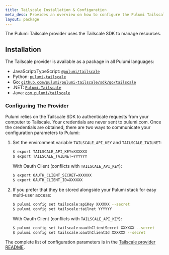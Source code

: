 ```yaml
---
title: Tailscale Installation & Configuration
meta_desc: Provides an overview on how to configure the Pulumi Tailscale Provider.
layout: package
---
```


The Pulumi Tailscale provider uses the Tailscale SDK to manage resources.

## Installation

The Tailscale provider is available as a package in all Pulumi languages:

* JavaScript/TypeScript: [`@pulumi/tailscale`](https://www.npmjs.com/package/@pulumi/tailscale)
* Python: [`pulumi-tailscale`](https://pypi.org/project/pulumi-tailscale/)
* Go: [`github.com/pulumi/pulumi-tailscale/sdk/go/tailscale`](https://github.com/pulumi/pulumi-tailscale)
* .NET: [`Pulumi.Tailscale`](https://www.nuget.org/packages/Pulumi.Tailscale)
* Java: [`com.pulumi/tailscale`](https://central.sonatype.com/artifact/com.pulumi/tailscale)

### Configuring The Provider

Pulumi relies on the Tailscale SDK to authenticate requests from your computer to Tailscale. Your credentials are never sent
to pulumi.com. Once the credentials are obtained, there are two ways to communicate your configuration parameters to Pulumi:

1. Set the environment variable `TAILSCALE_API_KEY` and `TAILSCALE_TAILNET`:

    ```bash
    $ export TAILSCALE_API_KEY=XXXXXX
    $ export TAILSCALE_TAILNET=YYYYYY
    ```
   With Oauth Client (conflicts with `TAILSCALE_API_KEY`):
    ```bash
    $ export OAUTH_CLIENT_SECRET=XXXXXX
    $ export OAUTH_CLIENT_ID=XXXXXX
    ```
 

2. If you prefer that they be stored alongside your Pulumi stack for easy multi-user access:

    ```bash
    $ pulumi config set tailscale:apiKey XXXXXX --secret
    $ pulumi config set tailscale:tailnet YYYYYY
    ```
    With Oauth Client (conflicts with `TAILSCALE_API_KEY`):
    ```bash
    $ pulumi config set tailscale:oauthClientSecret XXXXXX --secret
    $ pulumi config set tailscale:oauthClientId XXXXXX --secret
    ```


 The complete list of
configuration parameters is in the [Tailscale provider README](https://github.com/pulumi/pulumi-tailscale/blob/master/README.md).
